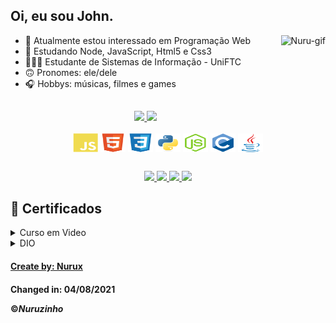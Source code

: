 ## Oi, eu sou John.

<img align="right" alt="Nuru-gif" height="150em" src="https://cdn.discordapp.com/attachments/714203785219539054/872546001565646908/gif-git.gif">

- 👀 Atualmente estou interessado em Programação Web
- 🌱 Estudando Node, JavaScript, Html5 e Css3
- 👨🏻‍🎓 Estudante de Sistemas de Informação - UniFTC 
- 🙃 Pronomes: ele/dele
- 🎧 Hobbys: músicas, filmes e games

##

<div align="center">
  <a href="https://github.com/Nurux">
    <img height="180em" src="https://github-readme-stats.vercel.app/api?username=Nurux&show_icons=true&theme=tokyonight&include_all_commits=true&count_private=true"/>
    <img height="180em" src="https://github-readme-stats.vercel.app/api/top-langs/?username=Nurux&langs_count=6&layout=compact&theme=tokyonight"/>
  </a>
</div>

<div style = "display: inline_block" align="center"> <br>
  <img align="center" alt="Nuru-Js" height="30" width="40" src="https://raw.githubusercontent.com/devicons/devicon/master/icons/javascript/javascript-plain.svg">
  <img align="center" alt="Nuru-HTML" height="30" width="40" src="https://raw.githubusercontent.com/devicons/devicon/master/icons/html5/html5-original.svg">
  <img align="center" alt="Nuru-CSS" height="30" width="40" src="https://raw.githubusercontent.com/devicons/devicon/master/icons/css3/css3-original.svg">
  <img align="center" alt="Nuru-Python" height="30" width="40" src="https://raw.githubusercontent.com/devicons/devicon/master/icons/python/python-original.svg">
  <img align="center" alt="Nuru-Node" height="30" width="40" src="https://raw.githubusercontent.com/devicons/devicon/master/icons/nodejs/nodejs-original.svg">
  <img align="center" alt="Nuru-C" height="30" width="40" src="https://raw.githubusercontent.com/devicons/devicon/master/icons/c/c-original.svg">
  <img align="center" alt="Nuru-Java" height="30" width="40" src="https://raw.githubusercontent.com/devicons/devicon/master/icons/java/java-original.svg">
</div>

##

<div align="center">
  <a href="https://www.linkedin.com/in/john-f%C3%A9lix-a5aa10214" target="_blank">
    <img src="https://img.shields.io/badge/-LinkedIn-%230077B5?style=for-the-badge&logo=linkedin&logoColor=white" target="_blanck">
  </a>
  <a href="https://github.com/Nurux" target="_blanck">
    <img src="https://img.shields.io/badge/GitHub-100000?style=for-the-badge&logo=github&logoColor=white" target="_blanck">
  </a>
  <a href="https://discord.gg/CxwkKm6h" target="_blanck">
    <img src="https://img.shields.io/badge/Discord-7289DA?style=for-the-badge&logo=discord&logoColor=white" target="_blanck">
  </a>  
  <a href="mailto:johnf.git@gmail.com" target="_blanck">
    <img src="https://img.shields.io/badge/Gmail-D14836?style=for-the-badge&logo=gmail&logoColor=white" target="_blanck">
  </a>  
</div>

##

  <h2>📃 Certificados</h2>
  <details>
    <summary>Curso em Video</summary>
    <div>
      <h3>JavaScript 40hrs</h3>
      <a href="https://github.com/Nurux/Nurux/blob/main/Certificados/Javascript-40-Horas-Certificado-Curso-em-Video.pdf" target="_blank">
      <img src="Certificados/Javascript.png" height="200" alt="JavaScript" title="JavaScript - Curso em Video">
      </a>   
    </div>
    <div>
      <h3>Algoritmo 40hrs</h3>
      <a href="https://github.com/Nurux/Nurux/blob/main/Certificados/Algoritmo-40-Horas-Certificado-Curso-em-Video.pdf" target="_blank">
      <img src="Certificados/Algoritmo.png" height="200" alt="Lógica" title="Lógica de Programação - Curso em Video">
      </a>   
    </div>
 </details>
 
 <details>
    <summary>DIO</summary>
    <div>
      <h3>Introdução a Websites 6hrs</h3>
      <a href="https://github.com/Nurux/Nurux/blob/main/Certificados/Introdução%20a%20criação%20de%20websites.pdf" target="_blank">
      <img src="Certificados/Introdução_Website.png" height="200" alt="Website" title="Intro_Website - DIO">
      </a>   
    </div>
    <div>
      <h3>Logica de Programação 4hrs</h3>
      <a href="https://github.com/Nurux/Nurux/blob/main/Certificados/Lógica%20de%20Programação%20Essencial.pdf" target="_blank">
      <img src="Certificados/Logica_Programação.png" height="200" alt="Logica" title="Logica de Programação - DIO">
      </a>   
    </div>
    <div>
      <h3>Introdução a Vue 2hrs</h3>
      <a href="https://github.com/Nurux/Nurux/blob/main/Certificados/Introdução%20ao%20Vue-js.pdf" target="_blank">
      <img src="Certificados/Vue.png" height="200" alt="Vue" title="Introdução a Vue - DIO">
    </div>
 </details>

<h4> Create by: <a href="https://github.com/Nurux">Nurux</a><h4>
<p>
  Changed in: 04/08/2021
</p>  
<p>
  &copy;<i>Nuruzinho</i> 
</p>
  
